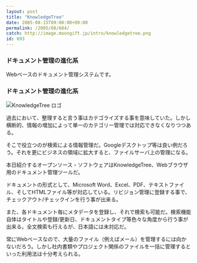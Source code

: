 ```yaml
---
layout: post
title: "KnowledgeTree"
date: 2005-08-15T09:00:00+09:00
permalink: /2005/08/684/
catch: http://image.moongift.jp/intro/knowledgetree.png
id: 693
---
```

### ドキュメント管理の進化系
  
Webベースのドキュメント管理システムです。  
<!--more-->  

### ドキュメント管理の進化系
  

![KnowledgeTree ロゴ](http://image.moongift.jp/intro/knowledgetree.png "KnowledgeTree ロゴ")

  

過去において、整理すると言う事はカテゴライズする事を意味していた。しかし横断的、情報の増加によって単一のカテゴリー管理では対応できなくなりつつある。

  

そこで役立つのが検索による情報管理だ。Googleデスクトップ等は良い例だろう。それを更にビジネスの領域に拡大すると、ファイルサーバ上の管理になる。

  

本日紹介するオープンソース・ソフトウェアはKnowledgeTree、Webブラウザ用のドキュメント管理ツールだ。

  

ドキュメントの形式として、Microsoft Word、Excel、PDF、テキストファイル、そしてHTMLファイル等が対応している。リビジョン管理に登録する事で、チェックアウト/チェックインを行う事が出来る。

  

また、各ドキュメント毎にメタデータを登録し、それで検索も可能だ。検索機能自体はタイトルや登録/更新日、ドキュメントタイプ等色々な角度から行う事が出来る。全文検索も行えるが、日本語には未対応だ。

  

常にWebベースなので、大量のファイル（例えばメール）を管理するには向かないだろう。しかし社内書類やプロジェクト関係のファイルを一括に管理するといった利用法は十分考えられる。

